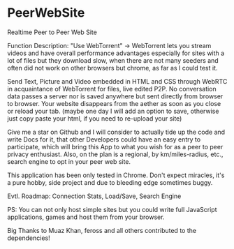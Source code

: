 # PeerWebSite
Realtime Peer to Peer Web Site

Function Description: "Use WebTorrent" -> WebTorrent lets you stream videos and have overall performance advantages especially for sites with a lot of files but they download slow, when there are not many seeders and often did not work on other browsers but chrome, as far as I could test it.

Send Text, Picture and Video embedded in HTML and CSS through WebRTC in acquaintance of WebTorrent for files, live edited P2P. No conversation data passes a server nor is saved anywhere but sent directly from browser to browser. Your website disappears from the aether as soon as you close or reload your tab. (maybe one day I will add an option to save, otherwise just copy paste your html, if you need to re-upload your site)

Give me a star on Github and I will consider to actually tide up the code and write Docs for it, that other Developers could have an easy entry to participate, which will bring this App to what you wish for as a peer to peer privacy enthusiast. Also, on the plan is a regional, by km/miles-radius, etc., search engine to opt in your peer web site.

This application has been only tested in Chrome. Don't expect miracles, it's a pure hobby, side project and due to bleeding edge sometimes buggy.

Evtl. Roadmap: Connection Stats, Load/Save, Search Engine

PS: You can not only host simple sites but you could write full JavaScript applications, games and host them from your browser.

Big Thanks to Muaz Khan, feross and all others contributed to the dependencies!